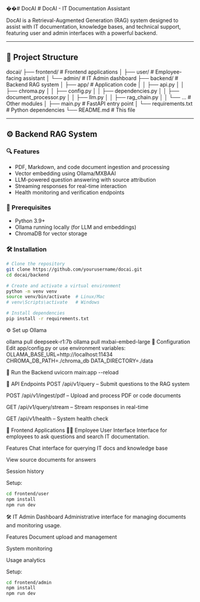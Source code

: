 ��#   D o c A I 
 
 # DocAI - IT Documentation Assistant

DocAI is a Retrieval-Augmented Generation (RAG) system designed to assist with IT documentation, knowledge bases, and technical support, featuring user and admin interfaces with a powerful backend.

---

## 📁 Project Structure

docai/
├── frontend/ # Frontend applications
│ ├── user/ # Employee-facing assistant
│ └── admin/ # IT Admin dashboard
├── backend/ # Backend RAG system
│ ├── app/ # Application code
│ │ ├── api.py
│ │ ├── chroma.py
│ │ ├── config.py
│ │ ├── dependencies.py
│ │ ├── document_processor.py
│ │ ├── llm.py
│ │ ├── rag_chain.py
│ │ └── ... # Other modules
│ ├── main.py # FastAPI entry point
│ └── requirements.txt # Python dependencies
└── README.md # This file


---

## ⚙️ Backend RAG System

### 🔍 Features

- PDF, Markdown, and code document ingestion and processing  
- Vector embedding using Ollama/MXBAAI  
- LLM-powered question answering with source attribution  
- Streaming responses for real-time interaction  
- Health monitoring and verification endpoints

### 🧰 Prerequisites

- Python 3.9+  
- Ollama running locally (for LLM and embeddings)  
- ChromaDB for vector storage

### 🛠 Installation
```bash
# Clone the repository
git clone https://github.com/yourusername/docai.git
cd docai/backend

# Create and activate a virtual environment
python -m venv venv
source venv/bin/activate  # Linux/Mac
# venv\Scripts\activate   # Windows

# Install dependencies
pip install -r requirements.txt
```


⚙️ Set up Ollama

ollama pull deepseek-r1:7b
ollama pull mxbai-embed-large
🔧 Configuration
Edit app/config.py or use environment variables:
OLLAMA_BASE_URL=http://localhost:11434
CHROMA_DB_PATH=./chroma_db
DATA_DIRECTORY=./data


🚀 Run the Backend
uvicorn main:app --reload


📡 API Endpoints
POST /api/v1/query – Submit questions to the RAG system

POST /api/v1/ingest/pdf – Upload and process PDF or code documents

GET /api/v1/query/stream – Stream responses in real-time

GET /api/v1/health – System health check

💬 Frontend Applications
👩‍💻 Employee User Interface
Interface for employees to ask questions and search IT documentation.

Features
Chat interface for querying IT docs and knowledge base

View source documents for answers

Session history

Setup:
```bash
cd frontend/user
npm install
npm run dev
```

🛠 IT Admin Dashboard
Administrative interface for managing documents and monitoring usage.

Features
Document upload and management

System monitoring

Usage analytics

Setup:
```bash
cd frontend/admin
npm install
npm run dev
```


